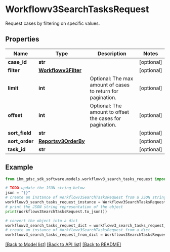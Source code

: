 # Workflowv3SearchTasksRequest

Request cases by filtering on specific values.

## Properties

Name | Type | Description | Notes
------------ | ------------- | ------------- | -------------
**case_id** | **str** |  | [optional] 
**filter** | [**Workflowv3Filter**](Workflowv3Filter.md) |  | [optional] 
**limit** | **int** | Optional: The max amount of cases to return for pagination. | [optional] 
**offset** | **int** | Optional: The amount to offset the cases for pagination. | [optional] 
**sort_field** | **str** |  | [optional] 
**sort_order** | [**Reportsv3OrderBy**](Reportsv3OrderBy.md) |  | [optional] 
**task_id** | **str** |  | [optional] 

## Example

```python
from ibm_gdsc_sdk_software.models.workflowv3_search_tasks_request import Workflowv3SearchTasksRequest

# TODO update the JSON string below
json = "{}"
# create an instance of Workflowv3SearchTasksRequest from a JSON string
workflowv3_search_tasks_request_instance = Workflowv3SearchTasksRequest.from_json(json)
# print the JSON string representation of the object
print(Workflowv3SearchTasksRequest.to_json())

# convert the object into a dict
workflowv3_search_tasks_request_dict = workflowv3_search_tasks_request_instance.to_dict()
# create an instance of Workflowv3SearchTasksRequest from a dict
workflowv3_search_tasks_request_from_dict = Workflowv3SearchTasksRequest.from_dict(workflowv3_search_tasks_request_dict)
```
[[Back to Model list]](../README.md#documentation-for-models) [[Back to API list]](../README.md#documentation-for-api-endpoints) [[Back to README]](../README.md)



